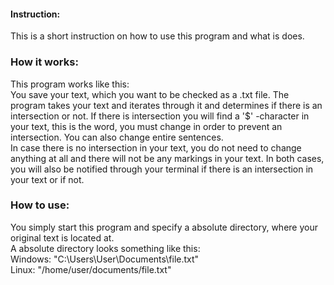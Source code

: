 #### Instruction:
This is a short instruction on how to use this program and what is does.
### How it works:
This program works like this: <br>
You save your text, which you want to be checked as a .txt file.
The program takes your text and iterates through it and determines if there is an intersection or not. 
If there is intersection you will find a '$' -character in your text, this is the word, you must change in order 
to prevent an intersection. You can also change entire sentences.  
In case there is no intersection in your text, you do not need to change anything at all and there will not be any markings in your text.
In both cases, you will also be notified through your terminal if there is an intersection in your text or if not. <br>
### How to use:
You simply start this program and specify a absolute directory, where your original text is located at. <br> 
A absolute directory looks something like this: <br>
Windows: "C:\Users\User\Documents\file.txt" <br>
Linux: "/home/user/documents/file.txt" <br>
